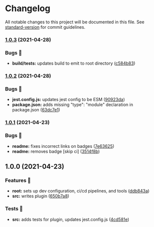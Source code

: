 # Changelog

All notable changes to this project will be documented in this file. See [standard-version](https://github.com/conventional-changelog/standard-version) for commit guidelines.

### [1.0.3](https://github.com/rockchalkwushock/rehype-code-titles/compare/v1.0.2...v1.0.3) (2021-04-28)

### Bugs 🐛

- **build/tests:** updates build to emit to root directory ([c584b83](https://github.com/rockchalkwushock/rehype-code-titles/commit/c584b83b7f5ddbcb2483022d9ea8dbd870d3a3fa))

### [1.0.2](https://github.com/rockchalkwushock/rehype-code-titles/compare/v1.0.1...v1.0.2) (2021-04-28)

### Bugs 🐛

- **jest.config.js:** updates jest config to be ESM ([90923da](https://github.com/rockchalkwushock/rehype-code-titles/commit/90923dadfc7660e60a88654ff81582e06200fb01))
- **package.json:** adds missing "type": "module" declaration in package.json ([63dc7e1](https://github.com/rockchalkwushock/rehype-code-titles/commit/63dc7e19941c08540bff835f6686c55ab3ec5867))

### [1.0.1](https://github.com/rockchalkwushock/rehype-code-titles/compare/v1.0.0...v1.0.1) (2021-04-23)

### Bugs 🐛

- **readme:** fixes incorrect links on badges ([7e63625](https://github.com/rockchalkwushock/rehype-code-titles/commit/7e63625be73ad9343e3a3afab1e1b06abb8fc2f0))
- **readme:** removes badge [skip ci] ([3514f8b](https://github.com/rockchalkwushock/rehype-code-titles/commit/3514f8bf7d3c29d901a203a428fc084dbca906d0))

## 1.0.0 (2021-04-23)

### Features 🎉

- **root:** sets up dev configuration, ci/cd pipelines, and tools ([ddb843a](https://github.com/rockchalkwushock/rehype-code-titles/commit/ddb843a090b02056bae89314268762372045ca34))
- **src:** writes plugin ([650b7a8](https://github.com/rockchalkwushock/rehype-code-titles/commit/650b7a829ee1651ca42228b750092aa60ee9093e))

### Tests 🧪

- **src:** adds tests for plugin, updates jest.config.js ([4cd581e](https://github.com/rockchalkwushock/rehype-code-titles/commit/4cd581e57b86ab3d2da747cb72f7ec8d6043ae6b))
